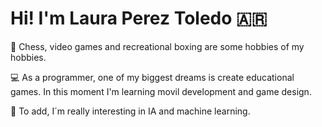 # Hi! I'm Laura Perez Toledo 🇦🇷

👾 Chess, video games and recreational boxing are some hobbies of my hobbies.

💻 As a programmer, one of my biggest dreams is create educational games. In this moment I'm learning movil development and game design.

🤖 To add, I´m really interesting in IA and machine learning.
